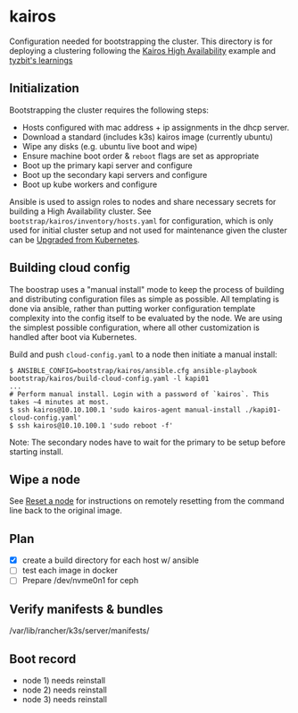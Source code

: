 # kairos

Configuration needed for bootstrapping the cluster. This directory is for
deploying a clustering following the [Kairos High Availability](https://kairos.io/docs/examples/ha/)
example and [tyzbit's learnings](https://tyzbit.blog/trying-out-kairos)

## Initialization

Bootstrapping the cluster requires the following steps:

- Hosts configured with mac address + ip assignments in the dhcp server.
- Download a standard (includes k3s) kairos image (currently ubuntu)
- Wipe any disks (e.g. ubuntu live boot and wipe)
- Ensure machine boot order & `reboot` flags are set as appropriate
- Boot up the primary kapi server and configure
- Boot up the secondary kapi servers and configure
- Boot up kube workers and configure

Ansible is used to assign roles to nodes and share necessary secrets for building
a High Availability cluster. See `bootstrap/kairos/inventory/hosts.yaml`
for configuration, which is only used for initial cluster setup and not used for
maintenance given the cluster can be [Upgraded from Kubernetes](https://kairos.io/docs/upgrade/kubernetes/).

## Building cloud config

The boostrap uses a "manual install" mode to keep the process of building and
distributing configuration files as simple as possible. All templating is done
via ansible, rather than putting worker configuration template complexity into
the config itself to be evaluated by the node. We are using the simplest possible
configuration, where all other customization is handled after boot via Kubernetes.

Build and push `cloud-config.yaml` to a node then initiate a manual install:
```
$ ANSIBLE_CONFIG=bootstrap/kairos/ansible.cfg ansible-playbook bootstrap/kairos/build-cloud-config.yaml -l kapi01
...
# Perform manual install. Login with a password of `kairos`. This takes ~4 minutes at most.
$ ssh kairos@10.10.100.1 'sudo kairos-agent manual-install ./kapi01-cloud-config.yaml'
$ ssh kairos@10.10.100.1 'sudo reboot -f'
```
Note: The secondary nodes have to wait for the primary to be setup before starting install.

## Wipe a node

See [Reset a node](https://kairos.io/docs/reference/reset/#remotely-via-command-line) for
instructions on remotely resetting from the command line back to the original image.

## Plan

- [x] create a build directory for each host w/ ansible
- [ ] test each image in docker
- [ ] Prepare /dev/nvme0n1 for ceph

## Verify manifests & bundles

/var/lib/rancher/k3s/server/manifests/

## Boot record

- node 1) needs reinstall
- node 2) needs reinstall
- node 3) needs reinstall
